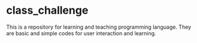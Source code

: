# class_challenge
This is a repository for learning and teaching programming language. They are basic and simple codes for user interaction and learning.
